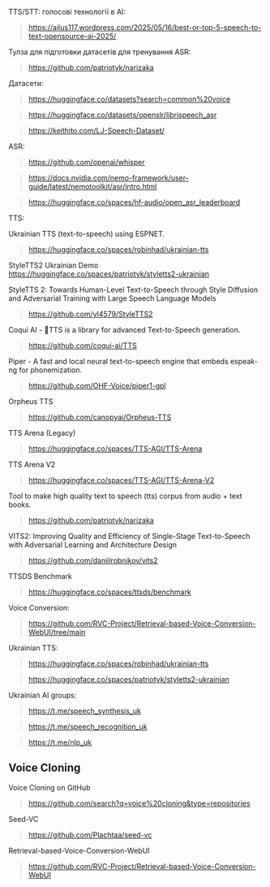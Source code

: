 TTS/STT: голосові технології в AI:
> https://ailus117.wordpress.com/2025/05/16/best-or-top-5-speech-to-text-opensource-ai-2025/

Тулза для підготовки датасетів для тренування ASR:
> https://github.com/patriotyk/narizaka

Датасети: 
> https://huggingface.co/datasets?search=common%20voice

> https://huggingface.co/datasets/openslr/librispeech_asr

> https://keithito.com/LJ-Speech-Dataset/

ASR: 
> https://github.com/openai/whisper

> https://docs.nvidia.com/nemo-framework/user-guide/latest/nemotoolkit/asr/intro.html

> https://huggingface.co/spaces/hf-audio/open_asr_leaderboard

TTS: 

Ukrainian TTS (text-to-speech) using ESPNET.
> https://huggingface.co/spaces/robinhad/ukrainian-tts

StyleTTS2 Ukrainian Demo
https://huggingface.co/spaces/patriotyk/styletts2-ukrainian

StyleTTS 2: Towards Human-Level Text-to-Speech through Style Diffusion and Adversarial Training with Large Speech Language Models
> https://github.com/yl4579/StyleTTS2

Coqui AI - 🐸TTS is a library for advanced Text-to-Speech generation.
> https://github.com/coqui-ai/TTS

Piper - A fast and local neural text-to-speech engine that embeds espeak-ng for phonemization.
> https://github.com/OHF-Voice/piper1-gpl

Orpheus TTS
> https://github.com/canopyai/Orpheus-TTS

TTS Arena (Legacy)
> https://huggingface.co/spaces/TTS-AGI/TTS-Arena

TTS Arena V2
> https://huggingface.co/spaces/TTS-AGI/TTS-Arena-V2 

Tool to make high quality text to speech (tts) corpus from audio + text books.
> https://github.com/patriotyk/narizaka

VITS2: Improving Quality and Efficiency of Single-Stage Text-to-Speech with Adversarial Learning and Architecture Design
> https://github.com/daniilrobnikov/vits2

TTSDS Benchmark
> https://huggingface.co/spaces/ttsds/benchmark

Voice Conversion: 
> https://github.com/RVC-Project/Retrieval-based-Voice-Conversion-WebUI/tree/main

Ukrainian TTS: 
> https://huggingface.co/spaces/robinhad/ukrainian-tts

> https://huggingface.co/spaces/patriotyk/styletts2-ukrainian

Ukrainian AI groups:  
> https://t.me/speech_synthesis_uk

> https://t.me/speech_recognition_uk

> https://t.me/nlp_uk

## Voice Cloning

Voice Cloning on GitHub
> https://github.com/search?q=voice%20cloning&type=repositories

Seed-VC
> https://github.com/Plachtaa/seed-vc

Retrieval-based-Voice-Conversion-WebUI
> https://github.com/RVC-Project/Retrieval-based-Voice-Conversion-WebUI 